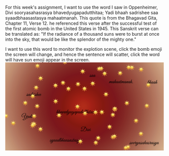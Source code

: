 For this week's assignment, I want to use the word I saw in Oppenheimer, Divi sooryasahasrasya bhavedyugapadutthitaa; Yadi bhaah sadrishee saa syaadbhaasastasya mahaatmanah.
This quote is from the Bhagavad Gita, Chapter 11, Verse 12. he referenced this verse after the successful test of the first atomic bomb in the United States in 1945.
This Sanskrit verse can be translated as:
"If the radiance of a thousand suns were to burst at once into the sky, that would be like the splendor of the mighty one."

I want to use this word to monitor the explotion scene, click the bomb emoji the screen will change, and hence the sentence will scatter, click the word will have sun emoji appear in the screen.
![alt text](image-1.png)